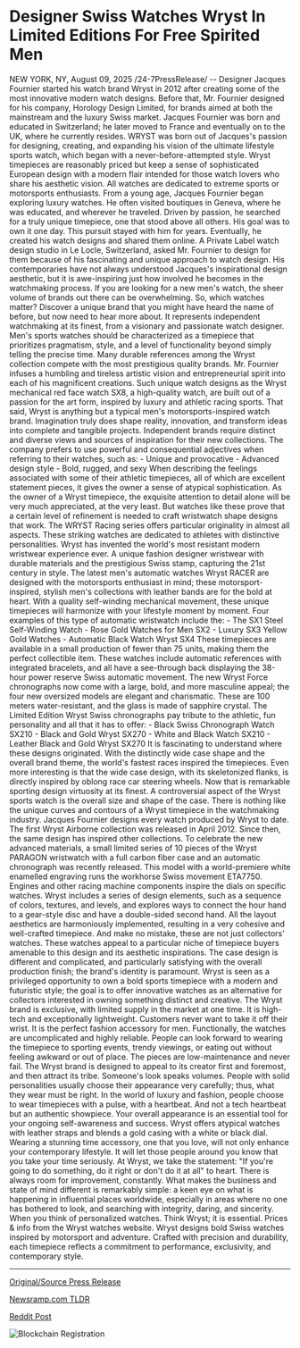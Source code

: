 # Designer Swiss Watches Wryst In Limited Editions For Free Spirited Men

NEW YORK, NY, August 09, 2025 /24-7PressRelease/ -- Designer Jacques Fournier started his watch brand Wryst in 2012 after creating some of the most innovative modern watch designs. Before that, Mr. Fournier designed for his company, Horology Design Limited, for brands aimed at both the mainstream and the luxury Swiss market.  Jacques Fournier was born and educated in Switzerland; he later moved to France and eventually on to the UK, where he currently resides.  WRYST was born out of Jacques's passion for designing, creating, and expanding his vision of the ultimate lifestyle sports watch, which began with a never-before-attempted style. Wryst timepieces are reasonably priced but keep a sense of sophisticated European design with a modern flair intended for those watch lovers who share his aesthetic vision. All watches are dedicated to extreme sports or motorsports enthusiasts.  From a young age, Jacques Fournier began exploring luxury watches. He often visited boutiques in Geneva, where he was educated, and wherever he traveled. Driven by passion, he searched for a truly unique timepiece, one that stood above all others. His goal was to own it one day. This pursuit stayed with him for years. Eventually, he created his watch designs and shared them online.  A Private Label watch design studio in Le Locle, Switzerland, asked Mr. Fournier to design for them because of his fascinating and unique approach to watch design. His contemporaries have not always understood Jacques's inspirational design aesthetic, but it is awe-inspiring just how involved he becomes in the watchmaking process.  If you are looking for a new men's watch, the sheer volume of brands out there can be overwhelming. So, which watches matter? Discover a unique brand that you might have heard the name of before, but now need to hear more about. It represents independent watchmaking at its finest, from a visionary and passionate watch designer.  Men's sports watches should be characterized as a timepiece that prioritizes pragmatism, style, and a level of functionality beyond simply telling the precise time. Many durable references among the Wryst collection compete with the most prestigious quality brands.  Mr. Fournier infuses a humbling and tireless artistic vision and entrepreneurial spirit into each of his magnificent creations. Such unique watch designs as the Wryst mechanical red face watch SX8, a high-quality watch, are built out of a passion for the art form, inspired by luxury and athletic racing sports. That said, Wryst is anything but a typical men's motorsports-inspired watch brand.  Imagination truly does shape reality, innovation, and transform ideas into complete and tangible projects. Independent brands require distinct and diverse views and sources of inspiration for their new collections.  The company prefers to use powerful and consequential adjectives when referring to their watches, such as:  - Unique and provocative - Advanced design style - Bold, rugged, and sexy  When describing the feelings associated with some of their athletic timepieces, all of which are excellent statement pieces, it gives the owner a sense of atypical sophistication. As the owner of a Wryst timepiece, the exquisite attention to detail alone will be very much appreciated, at the very least. But watches like these prove that a certain level of refinement is needed to craft wristwatch shape designs that work. The WRYST Racing series offers particular originality in almost all aspects.  These striking watches are dedicated to athletes with distinctive personalities. Wryst has invented the world's most resistant modern wristwear experience ever. A unique fashion designer wristwear with durable materials and the prestigious Swiss stamp, capturing the 21st century in style.  The latest men's automatic watches Wryst RACER are designed with the motorsports enthusiast in mind; these motorsport-inspired, stylish men's collections with leather bands are for the bold at heart. With a quality self-winding mechanical movement, these unique timepieces will harmonize with your lifestyle moment by moment. Four examples of this type of automatic wristwatch include the:  - The SX1 Steel Self-Winding Watch - Rose Gold Watches for Men SX2 - Luxury SX3 Yellow Gold Watches - Automatic Black Watch Wryst SX4  These timepieces are available in a small production of fewer than 75 units, making them the perfect collectible item. These watches include automatic references with integrated bracelets, and all have a see-through back displaying the 38-hour power reserve Swiss automatic movement.  The new Wryst Force chronographs now come with a large, bold, and more masculine appeal; the four new oversized models are elegant and charismatic. These are 100 meters water-resistant, and the glass is made of sapphire crystal. The Limited Edition Wryst Swiss chronographs pay tribute to the athletic, fun personality and all that it has to offer:  - Black Swiss Chronograph Watch SX210 - Black and Gold Wryst SX270 - White and Black Watch SX210 - Leather Black and Gold Wryst SX270  It is fascinating to understand where these designs originated. With the distinctly wide case shape and the overall brand theme, the world's fastest races inspired the timepieces. Even more interesting is that the wide case design, with its skeletonized flanks, is directly inspired by oblong race car steering wheels. Now that is remarkable sporting design virtuosity at its finest.  A controversial aspect of the Wryst sports watch is the overall size and shape of the case. There is nothing like the unique curves and contours of a Wryst timepiece in the watchmaking industry. Jacques Fournier designs every watch produced by Wryst to date. The first Wryst Airborne collection was released in April 2012. Since then, the same design has inspired other collections.  To celebrate the new advanced materials, a small limited series of 10 pieces of the Wryst PARAGON wristwatch with a full carbon fiber case and an automatic chronograph was recently released. This model with a world-premiere white enamelled engraving runs the workhorse Swiss movement ETA7750.  Engines and other racing machine components inspire the dials on specific watches. Wryst includes a series of design elements, such as a sequence of colors, textures, and levels, and explores ways to connect the hour hand to a gear-style disc and have a double-sided second hand. All the layout aesthetics are harmoniously implemented, resulting in a very cohesive and well-crafted timepiece.  And make no mistake, these are not just collectors' watches. These watches appeal to a particular niche of timepiece buyers amenable to this design and its aesthetic inspirations. The case design is different and complicated, and particularly satisfying with the overall production finish; the brand's identity is paramount. Wryst is seen as a privileged opportunity to own a bold sports timepiece with a modern and futuristic style; the goal is to offer innovative watches as an alternative for collectors interested in owning something distinct and creative.  The Wryst brand is exclusive, with limited supply in the market at one time. It is high-tech and exceptionally lightweight. Customers never want to take it off their wrist. It is the perfect fashion accessory for men. Functionally, the watches are uncomplicated and highly reliable. People can look forward to wearing the timepiece to sporting events, trendy viewings, or eating out without feeling awkward or out of place. The pieces are low-maintenance and never fail. The Wryst brand is designed to appeal to its creator first and foremost, and then attract its tribe.  Someone's look speaks volumes. People with solid personalities usually choose their appearance very carefully; thus, what they wear must be right.  In the world of luxury and fashion, people choose to wear timepieces with a pulse, with a heartbeat. And not a tech heartbeat but an authentic showpiece.  Your overall appearance is an essential tool for your ongoing self-awareness and success. Wryst offers atypical watches with leather straps and blends a gold casing with a white or black dial. Wearing a stunning time accessory, one that you love, will not only enhance your contemporary lifestyle. It will let those people around you know that you take your time seriously.  At Wryst, we take the statement: "If you're going to do something, do it right or don't do it at all" to heart. There is always room for improvement, constantly.  What makes the business and state of mind different is remarkably simple: a keen eye on what is happening in influential places worldwide, especially in areas where no one has bothered to look, and searching with integrity, daring, and sincerity. When you think of personalized watches. Think Wryst; it is essential.  Prices & info from the Wryst watches website.  Wryst designs bold Swiss watches inspired by motorsport and adventure. Crafted with precision and durability, each timepiece reflects a commitment to performance, exclusivity, and contemporary style. 

---

[Original/Source Press Release](https://www.24-7pressrelease.com/press-release/525690/designer-swiss-watches-wryst-in-limited-editions-for-free-spirited-men)
                    

[Newsramp.com TLDR](https://newsramp.com/curated-news/wryst-redefining-luxury-sports-watches-with-swiss-precision/180158abf54c89be3f5003f3f24f626d) 

 



[Reddit Post](https://www.reddit.com/r/Lifestyle_Culture/comments/1mljegj/wryst_redefining_luxury_sports_watches_with_swiss/) 



![Blockchain Registration](https://cdn.newsramp.app/24-7PressRelease/qrcode/258/9/warp3z4X.webp)